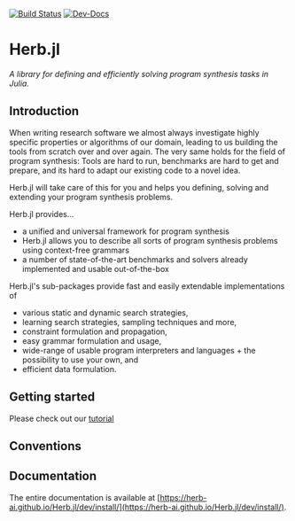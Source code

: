 [![Build Status](https://github.com/Herb-AI/Herb.jl/actions/workflows/CI.yml/badge.svg?branch=master)](https://github.com/Herb-AI/Herb.jl/actions/workflows/CI.yml?query=branch%3Amaster)
[![Dev-Docs](https://img.shields.io/badge/docs-latest-blue.svg)](https://Herb-AI.github.io/Herb.jl/dev)


# Herb.jl
*A library for defining and efficiently solving program synthesis tasks in Julia.*

## Introduction
When writing research software we almost always investigate highly specific properties or algorithms of our domain, leading to us building the tools from scratch over and over again. The very same holds for the field of program synthesis: Tools are hard to run, benchmarks are hard to get and prepare, and its hard to adapt our existing code to a novel idea.

Herb.jl will take care of this for you and helps you defining, solving and extending your program synthesis problems.

Herb.jl provides...
- a unified and universal framework for program synthesis
- Herb.jl allows you to describe all sorts of program synthesis problems using context-free grammars
- a number of state-of-the-art benchmarks and solvers already implemented and usable out-of-the-box

Herb.jl's sub-packages provide fast and easily extendable implementations of
- various static and dynamic search strategies,
- learning search strategies, sampling techniques and more,
- constraint formulation and propagation,
- easy grammar formulation and usage,
- wide-range of usable program interpreters and languages + the possibility to use your own, and
- efficient data formulation.

## Getting started
Please check out our [tutorial](https://herb-ai.github.io/Herb.jl/dev/install/)

## Conventions

## Documentation
The entire documentation is available at [https://herb-ai.github.io/Herb.jl/dev/install/](https://herb-ai.github.io/Herb.jl/dev/install/).

